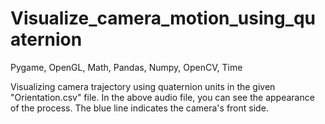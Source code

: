 # Visualize_camera_motion_using_quaternion
Pygame, OpenGL, Math, Pandas, Numpy, OpenCV, Time

Visualizing camera trajectory using quaternion units in the given "Orientation.csv" file. In the above audio file, you can see the appearance of the process. The blue line indicates the camera's front side.
